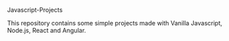 Javascript-Projects

This repository contains some simple projects made with Vanilla Javascript, Node.js, React and Angular.
